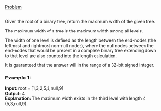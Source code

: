 [Problem](https://leetcode.com/problems/maximum-width-of-binary-tree/description/)<br/><br/>

Given the root of a binary tree, return the maximum width of the given tree.<br/>

The maximum width of a tree is the maximum width among all levels.<br/>

The width of one level is defined as the length between the end-nodes (the leftmost and rightmost non-null nodes), where the null nodes between the end-nodes that would be present in a complete binary tree extending down to that level are also counted into the length calculation.<br/>

It is guaranteed that the answer will in the range of a 32-bit signed integer.<br/>

### Example 1:

**Input:** root = [1,3,2,5,3,null,9]<br/>
**Output:** 4<br/>
**Explanation:** The maximum width exists in the third level with length 4 (5,3,null,9).<br/>